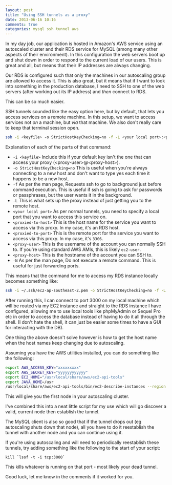 ```yaml
---
layout: post
title: "Using SSH tunnels as a proxy"
date: 2013-06-16 10:16
comments: true
categories: mysql ssh tunnel aws
---
```

In my day job, our application is hosted in Amazon's AWS service using an autoscaled cluster and their RDS service for MySQL (among many other aspects of their environment). In this configuration the web servers boot up and shut down in order to respond to the current load of our users. This is great and all, but means that their IP addresses are always changing.

Our RDS is configured such that only the machines in our autoscaling group are allowed to access it. This is also great, but it means that if I want to look into something in the production database, I need to SSH to one of the web servers (after working out its IP address) and _then_ connect to RDS.

This can be so much easier.<!-- More -->

SSH tunnels sounded like the easy option here, but by default, that lets you access services on a remote machine. In this setup, we want to access services not _on_ a machine, but _via_ that machine. We also don't really care to keep that terminal session open.

``` bash
ssh -i <keyfile> -o StrictHostKeyChecking=no -f -L <your local port>:<proxied-to-host>:<proxied-to-port> <proxy-user>@<proxy-host> -N &
```

Explanation of each of the parts of that command:

* ``` -i <keyfile> ``` Include this if your default key isn't the one that can access your proxy (&lt;proxy-user&gt;@&lt;proxy-host&gt;).
* ``` -o StrictHostKeyChecking=no ``` This is useful when you're always connecting to a new host and don't want to type yes each time it happens to be a new host.
* ``` -f ``` As per the man page, Requests ssh to go to background just before command execution. This is useful if ssh is going to ask for passwords or passphrases, but the user wants it in the background.
* ``` -L ``` This is what sets up the proxy instead of just getting you to the remote host.
* ``` <your local port> ``` As per normal tunnels, you need to specify a local port that you want to access this service on.
* ``` <proxied-to-host> ``` This is the host name for the service you want to access via this proxy. In my case, it's an RDS host.
* ``` <proxied-to-port> ``` This is the remote port for the service you want to access via this proxy. In my case, it's ```3306```.
* ``` <proxy-user> ``` This is the username of the account you can normally SSH to. If you're using standard AWS AMIs, this is likely ```ec2-user```.
* ``` <proxy-host> ``` This is the hostname of the account you can SSH to.
* ``` -N ``` As per the man page, Do not execute a remote command.  This is useful for just forwarding ports.

This means that the command for me to access my RDS instance locally becomes something like:
``` bash
ssh -i ~/.ssh/ec2-ap-southeast-2.pem -o StrictHostKeyChecking=no -f -L 3000:myhostname-southeast-2.rds.amazonaws.com:3306 ec2-user@ec2-somethingmagic.ap-southeast-2.compute.amazonaws.com -N &
```

After running this, I can connect to port 3000 on my local machine which will be routed via my EC2 instance and straight to the RDS instance I have configured, allowing me to use local tools like phpMyAdmin or Sequel Pro etc in order to access the database instead of having to do it all through the shell. (I don't hate the shell, it can just be easier some times to have a GUI for interacting with the DB).

One thing the above doesn't solve however is how to get the host name when the host names keep changing due to autoscaling.

Assuming you have the AWS utilities installed, you can do something like the following:

``` bash
export AWS_ACCESS_KEY="xxxxxxxxx"
export AWS_SECRET_KEY="yyyyyyyyyyyy"
export EC2_HOME="/usr/local/share/aws/ec2-api-tools"
export JAVA_HOME=/usr
/usr/local/share/aws/ec2-api-tools/bin/ec2-describe-instances --region ap-southeast-2 --show-empty-fields -H --filter "tag:Name=<whatever you've named your cluster>" --hide-tags |grep INSTANCE | awk '{print $4}' |head -n 1
```

This will give you the first node in your autoscaling cluster.

I've combined this into a neat little script for my use which will go discover a valid, current node then establish the tunnel.

The MySQL client is also so good that if the tunnel drops out (eg autoscaling shuts down that node), all you have to do it reestablish the tunnel with another node and you can continue using it.

If you're using autoscaling and will need to periodically reestablish these tunnels, try adding something like the following to the start of your script:
```
kill `lsof -t -i tcp:3000`
```
This kills whatever is running on that port - most likely your dead tunnel.

Good luck, let me know in the comments if it worked for you.